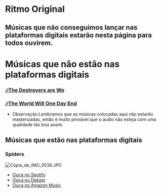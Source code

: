 # Ritmo Original
## Músicas que não conseguimos lançar nas plataformas digitais estarão nesta página para todos ouvirem.
# Músicas que não estão nas plataformas digitais
### [🎶The Destroyers are We](https://ritmo-original.github.io/The_Destroyers_are_We/)
### [🎶The World Will One Day End](https://ritmo-original.github.io/The_World_Will_One_Day_End/)
- Observação:Lembramos que as músicas colocadas aqui não estarão masterizadas, então é muito provável que o áudio não esteja com uma qualidade tão boa assim.
## Músicas que estão nas plataformas digitais
### Spiders
![Cópia_de_IMG_0538.JPG](https://bitbucket.org/ritmo-original/images-web-323fvvcgdregs654glbxvf/downloads/Cópia_de_IMG_0538.JPG)
- [Ouça no Spotify](https://open.spotify.com/intl-pt/album/38Et4GithOMUmjmgAKtxwM?si=y7XrNr18RIWG9784jw7jCA)
- [Ouça no Deezer](https://deezer.page.link/4R1i1YwYdaHHUu19A)
- [Ouça no Amazon Music](https://music.amazon.com/albums/B0C7WS7LDF?marketplaceId=ART4WZ8MWBX2Y&musicTerritory=BR&ref=dm_sh_WWH0hfq5QYQc7Xw8MxmicjixR)

